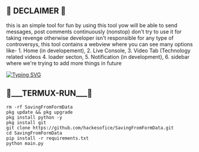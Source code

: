<h2>🔻 DECLAIMER 🔻 </h2>
<p> this is an simple tool for fun by using this tool yow will be able to send messages, post comments continuously (nonstop) don't try to use it for taking revenge otherwise developer isn't responsible for any type of controversys, this tool contains a webview where you can see many options like-
 1. Home (in developement),
 2. Live Console, 
 3. Video Tab (Technology related videos
 4. loader secton, 
 5. Notification (in development),
 6. sidebar where we're trying to add
  more things in future </p>

[![Typing SVG](https://readme-typing-svg.demolab.com?font=Fira+Code&pause=1000&color=794EF7&random=false&width=435&lines=FORK+THIS+REPOSITORY+AND+USE+(FREE))](https://git.io/typing-svg)
<h2>🔻___TERMUX-RUN___🔻 </h2>

```
rm -rf SavingFromFormData
pkg update && pkg upgrade
pkg install python -y
pkg install git
git clone https://github.com/hackesofice/SavingFromFormData.git
cd SavingFromFormData
pip install -r requirements.txt
python main.py
```
